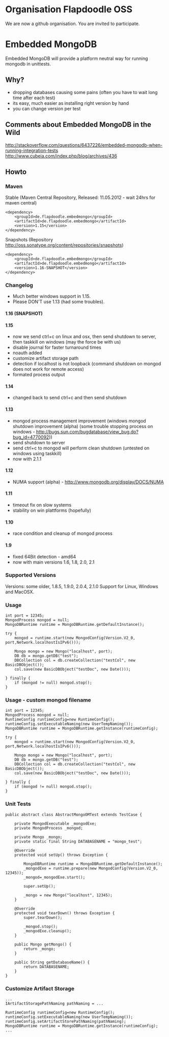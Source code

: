 # Organisation Flapdoodle OSS

We are now a github organisation. You are invited to participate.

# Embedded MongoDB

Embedded MongoDB will provide a platform neutral way for running mongodb in unittests.

## Why?

- dropping databases causing some pains (often you have to wait long time after each test)
- its easy, much easier as installing right version by hand
- you can change version per test

## Comments about Embedded MongoDB in the Wild

http://stackoverflow.com/questions/6437226/embedded-mongodb-when-running-integration-tests
http://www.cubeia.com/index.php/blog/archives/436

## Howto



### Maven

Stable (Maven Central Repository, Released: 11.05.2012 - wait 24hrs for maven central)

	<dependency>
		<groupId>de.flapdoodle.embedmongo</groupId>
		<artifactId>de.flapdoodle.embedmongo</artifactId>
		<version>1.15</version>
	</dependency>

Snapshots (Repository http://oss.sonatype.org/content/repositories/snapshots)

	<dependency>
		<groupId>de.flapdoodle.embedmongo</groupId>
		<artifactId>de.flapdoodle.embedmongo</artifactId>
		<version>1.16-SNAPSHOT</version>
	</dependency>

### Changelog

- Much better windows support in 1.15.
- Please DON'T use 1.13 (had some troubles).

#### 1.16 (SNAPSHOT)


#### 1.15

- now we send ctrl+c on linux and osx, then send shutdown to server, then taskkill on windows (may the force be with us)
- disable journal for faster turnaround times
- noauth added
- customize artifact storage path
- detection if localhost is not loopback (command shutdown on mongod does not work for remote access)
- formated process output

#### 1.14

- changed back to send ctrl+c and then send shutdown

#### 1.13

- mongod process management improvement 
 (windows mongod shutdown improvement (alpha) (some trouble stopping process on windows - http://bugs.sun.com/bugdatabase/view_bug.do?bug_id=4770092))
 - send shutdown to server
 - send ctrl+c to mongod will perform clean shutdown (untested on windows using taskkill)
- now with 2.1.1

#### 1.12

- NUMA support (alpha) - http://www.mongodb.org/display/DOCS/NUMA

#### 1.11

- timeout fix on slow systems
- stability on win plattforms (hopefully)

#### 1.10

- race condition and cleanup of mongod process

#### 1.9

- fixed 64Bit detection - amd64
- now with main versions 1.6, 1.8, 2.0, 2.1

### Supported Versions

Versions: some older, 1.8.5, 1.9.0, 2.0.4, 2.1.0
Support for Linux, Windows and MacOSX.

### Usage

	int port = 12345;
	MongodProcess mongod = null;
	MongoDBRuntime runtime = MongoDBRuntime.getDefaultInstance();
	
	try {
		mongod = runtime.start(new MongodConfig(Version.V2_0, port,Network.localhostIsIPv6()));

		Mongo mongo = new Mongo("localhost", port);
		DB db = mongo.getDB("test");
		DBCollection col = db.createCollection("testCol", new BasicDBObject());
		col.save(new BasicDBObject("testDoc", new Date()));

	} finally {
		if (mongod != null)	mongod.stop();
	}

### Usage - custom mongod filename 

	int port = 12345;
	MongodProcess mongod = null;
	RuntimeConfig runtimeConfig=new RuntimeConfig();
	runtimeConfig.setExecutableNaming(new UserTempNaming());
	MongoDBRuntime runtime = MongoDBRuntime.getInstance(runtimeConfig);
	
	try {
		mongod = runtime.start(new MongodConfig(Version.V2_0, port,Network.localhostIsIPv6()));

		Mongo mongo = new Mongo("localhost", port);
		DB db = mongo.getDB("test");
		DBCollection col = db.createCollection("testCol", new BasicDBObject());
		col.save(new BasicDBObject("testDoc", new Date()));

	} finally {
		if (mongod != null)	mongod.stop();
	}

### Unit Tests

	public abstract class AbstractMongoOMTest extends TestCase {
	
		private MongodExecutable _mongodExe;
		private MongodProcess _mongod;
	
		private Mongo _mongo;
		private static final String DATABASENAME = "mongo_test";
	
		@Override
		protected void setUp() throws Exception {
	
			MongoDBRuntime runtime = MongoDBRuntime.getDefaultInstance();
			_mongodExe = runtime.prepare(new MongodConfig(Version.V2_0, 12345));
			_mongod=_mongodExe.start();
			
			super.setUp();
	
			_mongo = new Mongo("localhost", 12345);
		}
	
		@Override
		protected void tearDown() throws Exception {
			super.tearDown();
			
			_mongod.stop();
			_mongodExe.cleanup();
		}
	
		public Mongo getMongo() {
			return _mongo;
		}
	
		public String getDatabaseName() {
			return DATABASENAME;
		}
	}

### Customize Artifact Storage

	...
	IArtifactStoragePathNaming pathNaming = ...

	RuntimeConfig runtimeConfig=new RuntimeConfig();
	runtimeConfig.setExecutableNaming(new UserTempNaming());
	runtimeConfig.setArtifactStorePathNaming(pathNaming);
	MongoDBRuntime runtime = MongoDBRuntime.getInstance(runtimeConfig);
	...
